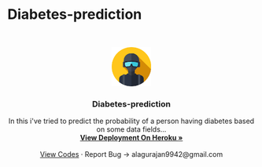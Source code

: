 # Diabetes-prediction
<br />
<p align="center">
  <a href="https://github.com/Rajeshkannanaj/Diabetes-prediction">
    <img src="images/profile.png" alt="Logo" width="80" height="80">
  </a>

  <h3 align="center">Diabetes-prediction</h3>

  <p align="center">
    In this i've tried to predict the probability of a person having diabetes based on some data fields...
    <br />
    <a href="https://diabetes-prediction-app-flask.herokuapp.com/"><strong>View Deployment On Heroku »</strong></a>
    <br />
    <br />
    <a href="https://github.com/Rajeshkannanaj/Diabetes-prediction.git">View Codes</a>
    ·
    <a>Report Bug -> alagurajan9942@gmail.com</a>
    
  </p>
</p>
